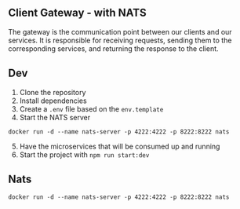 ## Client Gateway - with NATS
The gateway is the communication point between our clients and our services. It is responsible for receiving requests, sending them to the corresponding services, and returning the response to the client.


## Dev

1. Clone the repository
2. Install dependencies
3. Create a `.env` file based on the `env.template`
4. Start the NATS server
```
docker run -d --name nats-server -p 4222:4222 -p 8222:8222 nats
```
5. Have the microservices that will be consumed up and running
6. Start the project with `npm run start:dev`



## Nats
```
docker run -d --name nats-server -p 4222:4222 -p 8222:8222 nats
```
